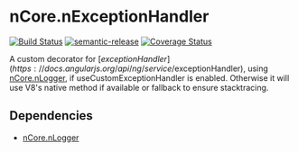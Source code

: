 # nCore.nExceptionHandler
[![Build Status](https://travis-ci.org/nodes-frontend/nExceptionHandler.svg?branch=master)](https://travis-ci.org/nodes-frontend/nExceptionHandler)
[![semantic-release](https://img.shields.io/badge/%20%20%F0%9F%93%A6%F0%9F%9A%80-semantic--release-e10079.svg)](https://github.com/semantic-release/semantic-release)
[![Coverage Status](https://coveralls.io/repos/github/nodes-frontend/nExceptionHandler/badge.svg?branch=master)](https://coveralls.io/github/nodes-frontend/nExceptionHandler?branch=master)

A custom decorator for [$exceptionHandler](https://docs.angularjs.org/api/ng/service/$exceptionHandler), using [nCore.nLogger](https://github.com/nodes-frontend/nLogger), if useCustomExceptionHandler is enabled. Otherwise it will use V8's native method if available or fallback to ensure stacktracing.

## Dependencies

- [nCore.nLogger](https://github.com/nodes-frontend/nLogger)
